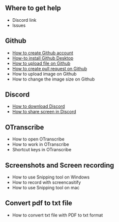 ## Where to get help
- Discord link
- Issues

## Github
- [How to create Github account](howto/create-github-account.md)
- [How-to install Github Desktop](howto/install-github-desktop.md)
- [How to upload file on Github](howto/upload-file-github.md)
- [How to create pull request on Github](howto/create-pull-request-github.md)
- How to upload image on Github
- How to change the image size on Github

## Discord
- [How to download Discord](howto/download-discord.md)
- [How to share screen in Discord](howto/share-screen-discord.md)

## OTranscribe
- How to open OTranscribe
- How to work in OTranscribe
- Shortcut keys in OTranscribe

## Screenshots and Screen recording
- How to use Snipping tool on Windows
- How to record with screencasitify
- How to use Snipping tool on mac

## Convert pdf to txt file
- How to convert txt file with PDF to txt format
